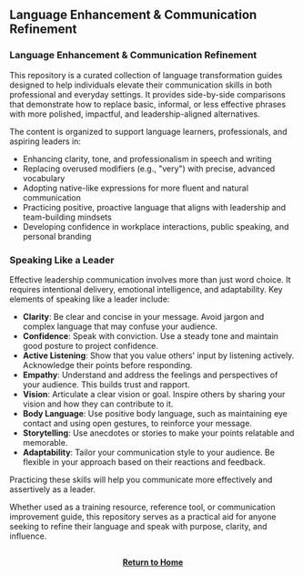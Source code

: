 ## Language Enhancement & Communication Refinement

### Language Enhancement & Communication Refinement

This repository is a curated collection of language transformation guides designed to help individuals elevate their communication skills in both professional and everyday settings. It provides side-by-side comparisons that demonstrate how to replace basic, informal, or less effective phrases with more polished, impactful, and leadership-aligned alternatives.

The content is organized to support language learners, professionals, and aspiring leaders in:

- Enhancing clarity, tone, and professionalism in speech and writing  
- Replacing overused modifiers (e.g., "very") with precise, advanced vocabulary  
- Adopting native-like expressions for more fluent and natural communication  
- Practicing positive, proactive language that aligns with leadership and team-building mindsets  
- Developing confidence in workplace interactions, public speaking, and personal branding  

### Speaking Like a Leader

Effective leadership communication involves more than just word choice. It requires intentional delivery, emotional intelligence, and adaptability. Key elements of speaking like a leader include:

- **Clarity**: Be clear and concise in your message. Avoid jargon and complex language that may confuse your audience.  
- **Confidence**: Speak with conviction. Use a steady tone and maintain good posture to project confidence.  
- **Active Listening**: Show that you value others' input by listening actively. Acknowledge their points before responding.  
- **Empathy**: Understand and address the feelings and perspectives of your audience. This builds trust and rapport.  
- **Vision**: Articulate a clear vision or goal. Inspire others by sharing your vision and how they can contribute to it.  
- **Body Language**: Use positive body language, such as maintaining eye contact and using open gestures, to reinforce your message.  
- **Storytelling**: Use anecdotes or stories to make your points relatable and memorable.  
- **Adaptability**: Tailor your communication style to your audience. Be flexible in your approach based on their reactions and feedback.  

Practicing these skills will help you communicate more effectively and assertively as a leader.

Whether used as a training resource, reference tool, or communication improvement guide, this repository serves as a practical aid for anyone seeking to refine their language and speak with purpose, clarity, and influence.

<h2></h2>
<p align="center">
  <a href="https://github.com/rlangc"><b>Return to Home</b></a>
